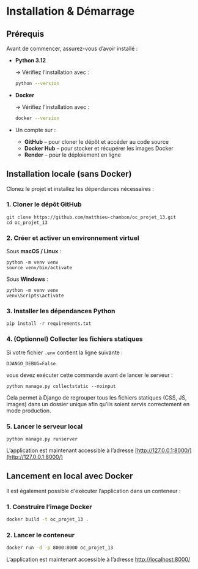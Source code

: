 # Installation & Démarrage

## Prérequis

Avant de commencer, assurez-vous d’avoir installé :

- **Python 3.12**

  → Vérifiez l’installation avec :

  ```bash
  python --version
  ```
- **Docker**

  → Vérifiez l'installation avec :

  ```bash
  docker --version
  ```
- Un compte sur :

  - **GitHub** – pour cloner le dépôt et accéder au code source
  - **Docker Hub** – pour stocker et récupérer les images Docker
  - **Render** – pour le déploiement en ligne

## Installation locale (sans Docker)

Clonez le projet et installez les dépendances nécessaires :

### 1. Cloner le dépôt GitHub

```console
git clone https://github.com/matthieu-chambon/oc_projet_13.git
cd oc_projet_13
```

### 2. Créer et activer un environnement virtuel

Sous **macOS / Linux** :

```console
python -m venv venv
source venv/bin/activate
```

Sous **Windows** :

```console
python -m venv venv
venv\Scripts\activate
```


### 3. Installer les dépendances Python

```console
pip install -r requirements.txt
```


### 4. (Optionnel) Collecter les fichiers statiques

Si votre fichier `.env` contient la ligne suivante :

```
DJANGO_DEBUG=False
```

vous devez exécuter cette commande avant de lancer le serveur :

```console
python manage.py collectstatic --noinput
```

Cela permet à Django de regrouper tous les fichiers statiques (CSS, JS, images) dans un dossier unique afin qu’ils soient servis correctement en mode production.


### 5. Lancer le serveur local

```console
python manage.py runserver
```

L’application est maintenant accessible à l’adresse [http://127.0.0.1:8000/](http://127.0.0.1:8000/)

## Lancement en local avec Docker

Il est également possible d'exécuter l’application dans un conteneur :

### 1. Construire l’image Docker

```bash
docker build -t oc_projet_13 .
```

### 2. Lancer le conteneur

```bash
docker run -d -p 8000:8000 oc_projet_13
```

L’application est maintenant accessible à l’adresse [http://localhost:8000/](http://localhost:8000/)
